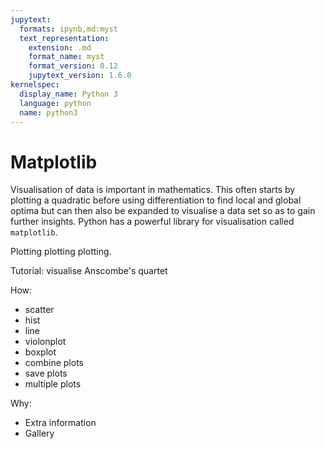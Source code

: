 ```yaml
---
jupytext:
  formats: ipynb,md:myst
  text_representation:
    extension: .md
    format_name: myst
    format_version: 0.12
    jupytext_version: 1.6.0
kernelspec:
  display_name: Python 3
  language: python
  name: python3
---
```


# Matplotlib

Visualisation of data is important in mathematics. This often starts by plotting
a quadratic before using differentiation to find local and global optima but can
then also be expanded to visualise a data set so as to gain further insights.
Python has a powerful library for visualisation called `matplotlib`.

Plotting plotting plotting.

Tutorial: visualise Anscombe's quartet

How:

- scatter
- hist
- line
- violonplot
- boxplot
- combine plots
- save plots
- multiple plots

Why:

- Extra information
- Gallery
